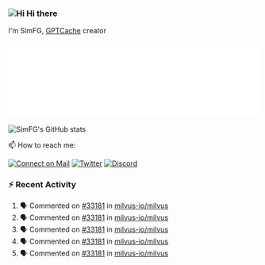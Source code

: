 ### <img src='https://qpluspicture.oss-cn-beijing.aliyuncs.com/6LjjQA/Hi.gif' alt='Hi' width="24"/> Hi there

I'm SimFG, [GPTCache](https://github.com/zilliztech/GPTCache) creator

![Metrics 👋](/metrics.plugin.followup.user.svg)

![SimFG's GitHub stats](https://github-readme-stats.vercel.app/api?username=SimFG&show_icons=true&theme=radical&count_private=true)

📫 How to reach me:

[![Connect on Mail](https://img.shields.io/badge/Ask%20me-anything-1abc9c.svg)](mailto:1142838399@qq.com)
[![Twitter](https://img.shields.io/twitter/follow/FogSim?style=social)](https://twitter.com/FogSim)
[![Discord](https://img.shields.io/discord/1092648432495251507?label=Discord&logo=discord)](https://discord.gg/Q8C6WEjSWV)

### :zap: Recent Activity

<!--START_SECTION:activity-->
1. 🗣 Commented on [#33181](https://github.com/milvus-io/milvus/issues/33181) in [milvus-io/milvus](https://github.com/milvus-io/milvus)
2. 🗣 Commented on [#33181](https://github.com/milvus-io/milvus/issues/33181) in [milvus-io/milvus](https://github.com/milvus-io/milvus)
3. 🗣 Commented on [#33181](https://github.com/milvus-io/milvus/issues/33181) in [milvus-io/milvus](https://github.com/milvus-io/milvus)
4. 🗣 Commented on [#33181](https://github.com/milvus-io/milvus/issues/33181) in [milvus-io/milvus](https://github.com/milvus-io/milvus)
5. 🗣 Commented on [#33181](https://github.com/milvus-io/milvus/issues/33181) in [milvus-io/milvus](https://github.com/milvus-io/milvus)
<!--END_SECTION:activity-->


